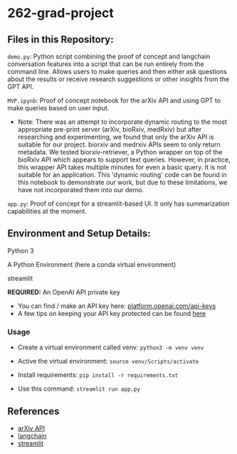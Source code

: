 # 262-grad-project

## Files in this Repository:
`demo.py`: Python script combining the proof of concept and langchain conversation features into a script that can be run entirely from the command line. Allows users to make queries and then either ask questions about the results or receive research suggestions or other insights from the GPT API.

`MVP.ipynb`: Proof of concept notebook for the arXiv API and using GPT to make queries based on user input. 
* Note: There was an attempt to incorporate dynamic routing to the most appropriate pre-print server (arXiv, bioRxiv, medRxiv) but after researching and experimenting, we found that only the arXiv API is suitable for our project. biorxiv and medrxiv APIs seem to only return metadata. We tested biorxiv-retriever, a Python wrapper on top of the bioRxiv API which appears to support text queries. However, in practice, this wrapper API takes multiple minutes for even a basic query. It is not suitable for an application. This 'dynamic routing' code can be found in this notebook to demonstrate our work, but due to these limitations, we have not incorporated them into our demo. 

`app.py`: Proof of concept for a streamlit-based UI. It only has summarization capabilities at the moment.

## Environment and Setup Details:
Python 3

A Python Environment (here a conda virtual environment)

streamlit

**REQUIRED:** An OpenAI API private key

* You can find / make an API key here: [platform.openai.com/api-keys](https://platform.openai.com/api-keys)
* A few tips on keeping your API key protected can be found [here](https://help.openai.com/en/articles/5112595-best-practices-for-api-key-safety)

### Usage
* Create a virtual environment called venv: `python3 -m venv venv`
* Active the virtual environment: `source venv/Scripts/activate`
* Install requirements: `pip install -r requirements.txt`

* Use this command: `streamlit run app.py`

## References
* [arXiv API](https://info.arxiv.org/help/api/index.html)
* [langchain](https://python.langchain.com/docs/integrations/retrievers/arxiv/)
* [streamlit](https://streamlit.io/)
